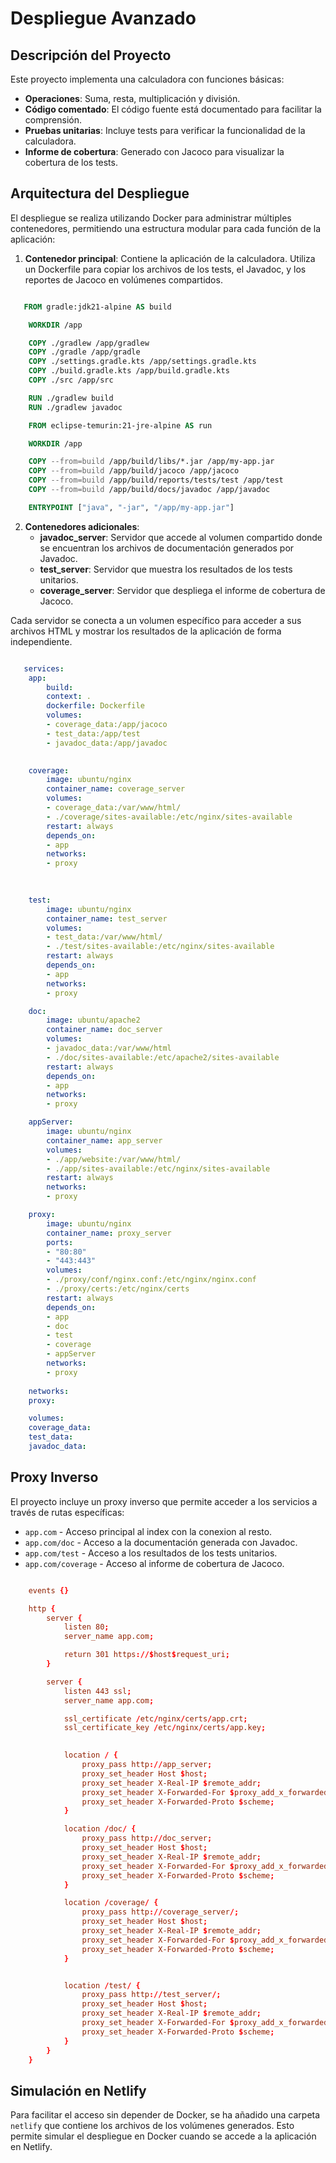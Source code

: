 # Despliegue Avanzado

## Descripción del Proyecto
Este proyecto implementa una calculadora con funciones básicas:
- **Operaciones**: Suma, resta, multiplicación y división.
- **Código comentado**: El código fuente está documentado para facilitar la comprensión.
- **Pruebas unitarias**: Incluye tests para verificar la funcionalidad de la calculadora.
- **Informe de cobertura**: Generado con Jacoco para visualizar la cobertura de los tests.

## Arquitectura del Despliegue
El despliegue se realiza utilizando Docker para administrar múltiples contenedores, permitiendo una estructura modular para cada función de la aplicación:

1. **Contenedor principal**: Contiene la aplicación de la calculadora. Utiliza un Dockerfile para copiar los archivos de los tests, el Javadoc, y los reportes de Jacoco en volúmenes compartidos.


```dockerfile

   FROM gradle:jdk21-alpine AS build

    WORKDIR /app

    COPY ./gradlew /app/gradlew
    COPY ./gradle /app/gradle
    COPY ./settings.gradle.kts /app/settings.gradle.kts
    COPY ./build.gradle.kts /app/build.gradle.kts
    COPY ./src /app/src 

    RUN ./gradlew build
    RUN ./gradlew javadoc

    FROM eclipse-temurin:21-jre-alpine AS run

    WORKDIR /app

    COPY --from=build /app/build/libs/*.jar /app/my-app.jar
    COPY --from=build /app/build/jacoco /app/jacoco
    COPY --from=build /app/build/reports/tests/test /app/test
    COPY --from=build /app/build/docs/javadoc /app/javadoc

    ENTRYPOINT ["java", "-jar", "/app/my-app.jar"]

```

2. **Contenedores adicionales**:
   - **javadoc_server**: Servidor que accede al volumen compartido donde se encuentran los archivos de documentación generados por Javadoc.
   - **test_server**: Servidor que muestra los resultados de los tests unitarios.
   - **coverage_server**: Servidor que despliega el informe de cobertura de Jacoco.

Cada servidor se conecta a un volumen específico para acceder a sus archivos HTML y mostrar los resultados de la aplicación de forma independiente.


```docker-compose.yml

   services:
    app:
        build:
        context: .
        dockerfile: Dockerfile
        volumes:
        - coverage_data:/app/jacoco  
        - test_data:/app/test 
        - javadoc_data:/app/javadoc

        
    coverage:
        image: ubuntu/nginx
        container_name: coverage_server
        volumes:
        - coverage_data:/var/www/html/
        - ./coverage/sites-available:/etc/nginx/sites-available 
        restart: always
        depends_on:
        - app
        networks:
        - proxy
    

    
    test:
        image: ubuntu/nginx
        container_name: test_server
        volumes:
        - test_data:/var/www/html/
        - ./test/sites-available:/etc/nginx/sites-available 
        restart: always
        depends_on:
        - app
        networks:
        - proxy

    doc:
        image: ubuntu/apache2
        container_name: doc_server
        volumes:
        - javadoc_data:/var/www/html
        - ./doc/sites-available:/etc/apache2/sites-available 
        restart: always
        depends_on:
        - app
        networks:
        - proxy

    appServer:
        image: ubuntu/nginx
        container_name: app_server
        volumes:
        - ./app/website:/var/www/html/
        - ./app/sites-available:/etc/nginx/sites-available 
        restart: always
        networks:
        - proxy

    proxy:
        image: ubuntu/nginx
        container_name: proxy_server
        ports:
        - "80:80"
        - "443:443"
        volumes:
        - ./proxy/conf/nginx.conf:/etc/nginx/nginx.conf
        - ./proxy/certs:/etc/nginx/certs
        restart: always
        depends_on:
        - app
        - doc
        - test
        - coverage
        - appServer
        networks:
        - proxy
    
    networks:
    proxy:

    volumes:
    coverage_data:  
    test_data:
    javadoc_data: 

```


## Proxy Inverso
El proyecto incluye un proxy inverso que permite acceder a los servicios a través de rutas específicas:
- `app.com` - Acceso principal al index con la conexion al resto.
- `app.com/doc` - Acceso a la documentación generada con Javadoc.
- `app.com/test` - Acceso a los resultados de los tests unitarios.
- `app.com/coverage` - Acceso al informe de cobertura de Jacoco.

```nginx.conf

    events {}

    http {
        server {
            listen 80;
            server_name app.com;

            return 301 https://$host$request_uri;
        }

        server {
            listen 443 ssl;
            server_name app.com;

            ssl_certificate /etc/nginx/certs/app.crt;
            ssl_certificate_key /etc/nginx/certs/app.key;
            

            location / {
                proxy_pass http://app_server;
                proxy_set_header Host $host;
                proxy_set_header X-Real-IP $remote_addr;
                proxy_set_header X-Forwarded-For $proxy_add_x_forwarded_for;
                proxy_set_header X-Forwarded-Proto $scheme;
            }

            location /doc/ {
                proxy_pass http://doc_server;
                proxy_set_header Host $host;
                proxy_set_header X-Real-IP $remote_addr;
                proxy_set_header X-Forwarded-For $proxy_add_x_forwarded_for;
                proxy_set_header X-Forwarded-Proto $scheme;
            }

            location /coverage/ {
                proxy_pass http://coverage_server/;
                proxy_set_header Host $host;
                proxy_set_header X-Real-IP $remote_addr;
                proxy_set_header X-Forwarded-For $proxy_add_x_forwarded_for;
                proxy_set_header X-Forwarded-Proto $scheme;
            }


            location /test/ {
                proxy_pass http://test_server/;
                proxy_set_header Host $host;
                proxy_set_header X-Real-IP $remote_addr;
                proxy_set_header X-Forwarded-For $proxy_add_x_forwarded_for;
                proxy_set_header X-Forwarded-Proto $scheme;
            }
        }
    }

```

## Simulación en Netlify
Para facilitar el acceso sin depender de Docker, se ha añadido una carpeta `netlify` que contiene los archivos de los volúmenes generados. Esto permite simular el despliegue en Docker cuando se accede a la aplicación en Netlify.

